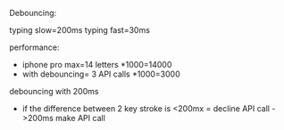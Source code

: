 Debouncing:

typing slow=200ms
typing fast=30ms

performance:
- iphone pro max=14 letters *1000=14000
- with debouncing= 3 API calls *1000=3000

debouncing with 200ms
- if the difference between 2 key stroke is <200mx = decline API call
->200ms make API call
